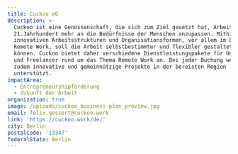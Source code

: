 ```yaml
---
title: Cuckoo eG
description: >-
  Cuckoo ist eine Genossenschaft, die sich zum Ziel gesetzt hat, Arbeiten im
  21.Jahrhundert mehr an die Bedürfnisse der Menschen anzupassen. Mithilfe von
  innovativen Arbeitsstrukturen und Organisationsformen, vor allem im Bereich
  Remote Work, soll die Arbeit selbstbestimmter und flexibler gestaltet werden
  können. Cuckoo bietet daher verschiedene Dienstleistungspakete für Unternehmen
  und Freelancer rund um das Thema Remote Work an. Bei jeder Buchung werden
  zudem innovative und gemeinnützige Projekte in der bereisten Region
  unterstützt.
impactArea:
  - Entrepreneurshipförderung
  - Zukunft der Arbeit
organization: true
image: /uploads/cuckoo_business-plan_preview.jpg
email: felix.gessert@cuckoo.work
link: 'https://cuckoo.work/de/'
city: Berlin
postalCode: '13347'
federalState: Berlin
---
```


